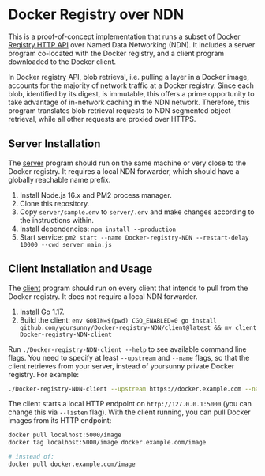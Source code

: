 # Docker Registry over NDN

This is a proof-of-concept implementation that runs a subset of [Docker Registry HTTP API](https://docs.docker.com/registry/spec/api/) over Named Data Networking (NDN).
It includes a server program co-located with the Docker registry, and a client program downloaded to the Docker client.

In Docker registry API, blob retrieval, i.e. pulling a layer in a Docker image, accounts for the majority of network traffic at a Docker registry.
Since each blob, identified by its digest, is immutable, this offers a prime opportunity to take advantage of in-network caching in the NDN network.
Therefore, this program translates blob retrieval requests to NDN segmented object retrieval, while all other requests are proxied over HTTPS.

## Server Installation

The [server](server/) program should run on the same machine or very close to the Docker registry.
It requires a local NDN forwarder, which should have a globally reachable name prefix.

1. Install Node.js 16.x and PM2 process manager.
2. Clone this repository.
3. Copy `server/sample.env` to `server/.env` and make changes according to the instructions within.
4. Install dependencies: `npm install --production`
5. Start service: `pm2 start --name Docker-registry-NDN --restart-delay 10000 --cwd server main.js`

## Client Installation and Usage

The [client](client/) program should run on every client that intends to pull from the Docker registry.
It does not require a local NDN forwarder.

1. Install Go 1.17.
2. Build the client: `env GOBIN=$(pwd) CGO_ENABLED=0 go install github.com/yoursunny/Docker-registry-NDN/client@latest && mv client Docker-registry-NDN-client`

Run `./Docker-registry-NDN-client --help` to see available command line flags.
You need to specify at least `--upstream` and `--name` flags, so that the client retrieves from your server, instead of yoursunny private Docker registry.
For example:

```bash
./Docker-registry-NDN-client --upstream https://docker.example.com --name /example/docker
```

The client starts a local HTTP endpoint on `http://127.0.0.1:5000` (you can change this via `--listen` flag).
With the client running, you can pull Docker images from its HTTP endpoint:

```bash
docker pull localhost:5000/image
docker tag localhost:5000/image docker.example.com/image

# instead of:
docker pull docker.example.com/image
```

